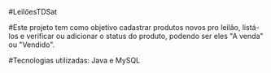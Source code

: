 #LeilõesTDSat

#Este projeto tem como objetivo cadastrar produtos novos pro leilão, listá-los e verificar ou adicionar o status do produto, podendo ser eles "A venda" ou "Vendido". 

#Tecnologias utilizadas: Java e MySQL
